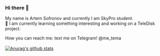 ### Hi there 👋
My name is Artem Sofronov and currently I am SkyPro student. <br>
🌱 I am currently learning something interesting and working on a TeleDisk project. <br>

How you can reach me: text me on Telegram! @me_tema <br><br>
[![Anurag's github stats](https://github-readme-stats.vercel.app/api?username=RObotiaga&show_icons=true&theme=dracula&rank_icon=github&hide=stars,contribs)](https://github.com/RObotiaga/github-readme-stats)
